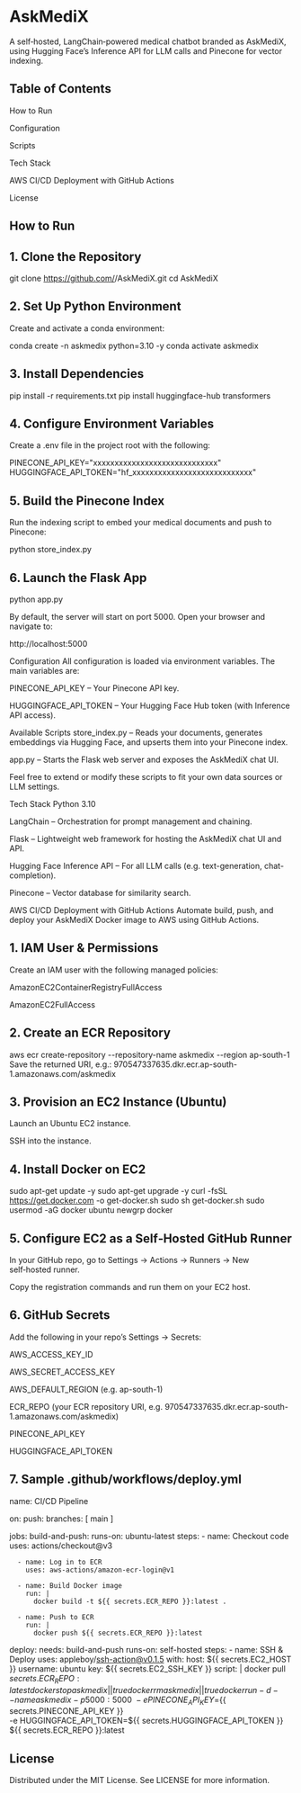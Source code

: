 # AskMediX

A self‑hosted, LangChain‑powered medical chatbot branded as AskMediX, using Hugging Face’s Inference API for LLM calls and Pinecone for vector indexing.

## Table of Contents

How to Run

Configuration

Scripts

Tech Stack

AWS CI/CD Deployment with GitHub Actions

License

## How to Run

## 1. Clone the Repository

git clone https://github.com/<your-org>/AskMediX.git
cd AskMediX

## 2. Set Up Python Environment

Create and activate a conda environment:

conda create -n askmedix python=3.10 -y
conda activate askmedix

## 3. Install Dependencies

pip install -r requirements.txt
pip install huggingface-hub transformers

## 4. Configure Environment Variables

Create a .env file in the project root with the following:

PINECONE_API_KEY="xxxxxxxxxxxxxxxxxxxxxxxxxxxxx"
HUGGINGFACE_API_TOKEN="hf_xxxxxxxxxxxxxxxxxxxxxxxxxxxx"

## 5. Build the Pinecone Index

Run the indexing script to embed your medical documents and push to Pinecone:

python store_index.py

## 6. Launch the Flask App

python app.py

By default, the server will start on port 5000. Open your browser and navigate to:

http://localhost:5000

Configuration
All configuration is loaded via environment variables. The main variables are:

PINECONE_API_KEY – Your Pinecone API key.

HUGGINGFACE_API_TOKEN – Your Hugging Face Hub token (with Inference API access).

Available Scripts
store_index.py – Reads your documents, generates embeddings via Hugging Face, and upserts them into your Pinecone index.

app.py – Starts the Flask web server and exposes the AskMediX chat UI.

Feel free to extend or modify these scripts to fit your own data sources or LLM settings.

Tech Stack
Python 3.10

LangChain – Orchestration for prompt management and chaining.

Flask – Lightweight web framework for hosting the AskMediX chat UI and API.

Hugging Face Inference API – For all LLM calls (e.g. text-generation, chat-completion).

Pinecone – Vector database for similarity search.

AWS CI/CD Deployment with GitHub Actions
Automate build, push, and deploy your AskMediX Docker image to AWS using GitHub Actions.

## 1. IAM User & Permissions

Create an IAM user with the following managed policies:

AmazonEC2ContainerRegistryFullAccess

AmazonEC2FullAccess

## 2. Create an ECR Repository

aws ecr create-repository --repository-name askmedix --region ap-south-1
Save the returned URI, e.g.:
970547337635.dkr.ecr.ap-south-1.amazonaws.com/askmedix

## 3. Provision an EC2 Instance (Ubuntu)

Launch an Ubuntu EC2 instance.

SSH into the instance.

## 4. Install Docker on EC2

sudo apt-get update -y
sudo apt-get upgrade -y
curl -fsSL https://get.docker.com -o get-docker.sh
sudo sh get-docker.sh
sudo usermod -aG docker ubuntu
newgrp docker

## 5. Configure EC2 as a Self‑Hosted GitHub Runner

In your GitHub repo, go to Settings → Actions → Runners → New self‑hosted runner.

Copy the registration commands and run them on your EC2 host.

## 6. GitHub Secrets

Add the following in your repo’s Settings → Secrets:

AWS_ACCESS_KEY_ID

AWS_SECRET_ACCESS_KEY

AWS_DEFAULT_REGION (e.g. ap-south-1)

ECR_REPO (your ECR repository URI, e.g. 970547337635.dkr.ecr.ap-south-1.amazonaws.com/askmedix)

PINECONE_API_KEY

HUGGINGFACE_API_TOKEN

## 7. Sample .github/workflows/deploy.yml

name: CI/CD Pipeline

on:
push:
branches: [ main ]

jobs:
build-and-push:
runs-on: ubuntu-latest
steps: - name: Checkout code
uses: actions/checkout@v3

      - name: Log in to ECR
        uses: aws-actions/amazon-ecr-login@v1

      - name: Build Docker image
        run: |
          docker build -t ${{ secrets.ECR_REPO }}:latest .

      - name: Push to ECR
        run: |
          docker push ${{ secrets.ECR_REPO }}:latest

deploy:
needs: build-and-push
runs-on: self-hosted
steps: - name: SSH & Deploy
uses: appleboy/ssh-action@v0.1.5
with:
host: ${{ secrets.EC2_HOST }}
          username: ubuntu
          key: ${{ secrets.EC2_SSH_KEY }}
          script: |
            docker pull ${{ secrets.ECR_REPO }}:latest
            docker stop askmedix || true
            docker rm askmedix || true
            docker run -d --name askmedix -p 5000:5000 \
              -e PINECONE_API_KEY=${{ secrets.PINECONE_API_KEY }} \
 -e HUGGINGFACE_API_TOKEN=${{ secrets.HUGGINGFACE_API_TOKEN }} \
 ${{ secrets.ECR_REPO }}:latest

## License

Distributed under the MIT License. See LICENSE for more information.
